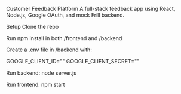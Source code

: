Customer Feedback Platform
A full-stack feedback app using React, Node.js, Google OAuth, and mock Frill backend.

Setup
Clone the repo

Run npm install in both /frontend and /backend

Create a .env file in /backend with:

GOOGLE_CLIENT_ID="" GOOGLE_CLIENT_SECRET=""

Run backend: node server.js

Run frontend: npm start
